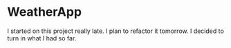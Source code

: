 # WeatherApp
I started on this project really late. I plan to refactor it tomorrow. I decided to turn in what I had so far.
